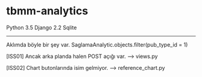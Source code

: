 # tbmm-analytics
Python 3.5
Django 2.2
Sqlite

****
Aklımda böyle bir şey var.
SaglamaAnalytic.objects.filter(pub_type_id = 1)


[ISS01] Ancak arka planda halen POST açığı var. --> views.py

[ISS02] Chart butonlarında isim gelmiyor. --> reference_chart.py
